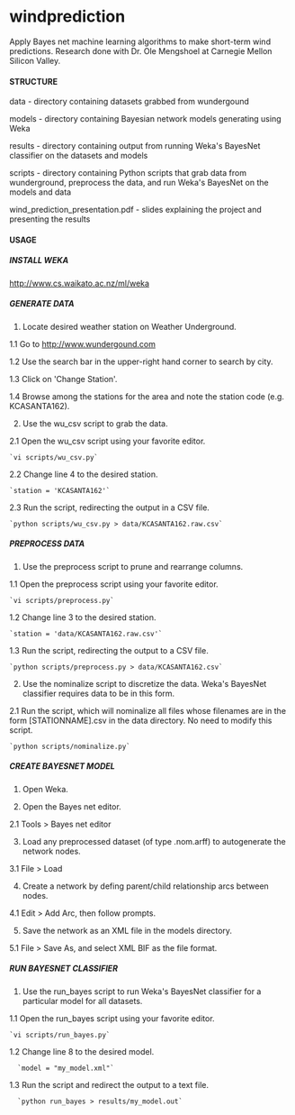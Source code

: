 windprediction
==============

Apply Bayes net machine learning algorithms to make short-term wind predictions. Research done with Dr. Ole Mengshoel at Carnegie Mellon Silicon Valley.

#### STRUCTURE
data - directory containing datasets grabbed from wundergound

models - directory containing Bayesian network models generating using Weka

results - directory containing output from running Weka's BayesNet classifier on the datasets and models

scripts - directory containing Python scripts that grab data from wunderground, preprocess the data, and run Weka's BayesNet on the models and data

wind_prediction_presentation.pdf - slides explaining the project and presenting the results

#### USAGE
##### INSTALL WEKA
http://www.cs.waikato.ac.nz/ml/weka

##### GENERATE DATA
1. Locate desired weather station on Weather Underground.

  1.1 Go to http://www.wundergound.com

  1.2 Use the search bar in the upper-right hand corner to search by city.

  1.3 Click on 'Change Station'.

  1.4 Browse among the stations for the area and note the station code (e.g. KCASANTA162).

2. Use the wu_csv script to grab the data.
  
  2.1 Open the wu_csv script using your favorite editor.
 
    `vi scripts/wu_csv.py`

  2.2 Change line 4 to the desired station.

    `station = 'KCASANTA162'`

  2.3 Run the script, redirecting the output in a CSV file.

    `python scripts/wu_csv.py > data/KCASANTA162.raw.csv`

##### PREPROCESS DATA
1. Use the preprocess script to prune and rearrange columns.

  1.1 Open the preprocess script using your favorite editor.

    `vi scripts/preprocess.py`

  1.2 Change line 3 to the desired station.

    `station = 'data/KCASANTA162.raw.csv'`

  1.3 Run the script, redirecting the output to a CSV file.

    `python scripts/preprocess.py > data/KCASANTA162.csv`

2. Use the nominalize script to discretize the data. Weka's BayesNet classifier requires data to be in this form.

  2.1 Run the script, which will nominalize all files whose filenames are in the form [STATIONNAME].csv in the data directory. No need to modify this script.

    `python scripts/nominalize.py`

##### CREATE BAYESNET MODEL
1. Open Weka.

2. Open the Bayes net editor.

  2.1 Tools > Bayes net editor

3. Load any preprocessed dataset (of type .nom.arff) to autogenerate the network nodes.

  3.1 File > Load

4. Create a network by defing parent/child relationship arcs between nodes.

  4.1 Edit > Add Arc, then follow prompts.

5. Save the network as an XML file in the models directory.

  5.1 File > Save As, and select XML BIF as the file format.

##### RUN BAYESNET CLASSIFIER
1. Use the run_bayes script to run Weka's BayesNet classifier for a particular model for all datasets.

  1.1 Open the run_bayes script using your favorite editor.

    `vi scripts/run_bayes.py`

  1.2 Change line 8 to the desired model.

      `model = "my_model.xml"`

  1.3 Run the script and redirect the output to a text file.

      `python run_bayes > results/my_model.out`
